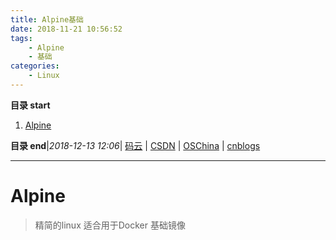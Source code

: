 ```yaml
---
title: Alpine基础
date: 2018-11-21 10:56:52
tags: 
    - Alpine
    - 基础
categories: 
    - Linux
---
```


**目录 start**
 
1. [Alpine](#alpine)

**目录 end**|_2018-12-13 12:06_| [码云](https://gitee.com/gin9) | [CSDN](http://blog.csdn.net/kcp606) | [OSChina](https://my.oschina.net/kcp1104) | [cnblogs](http://www.cnblogs.com/kuangcp)
****************************************
# Alpine 
> 精简的linux 适合用于Docker 基础镜像

